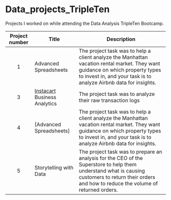 # Data_projects_TripleTen
Projects I worked on while attending the Data Analysis TripleTen Bootcamp.


| Project number | Title | Description |
| :-----------: | ----------- |----------- |
| 1 | Advanced Spreadsheets | The project task was to help a client analyze the Manhattan vacation rental market. They want guidance on which property types to invest in, and your task is to analyze Airbnb data for insights. |
| 3 | [Instacart](https://github.com/zarina-perez/TripleTen_projects/tree/main/02-EDA_project) Business Analytics | The project task was to analyze their raw transaction logs |
| 4 | [Advanced Spreadsheets] | The project task was to help a client analyze the Manhattan vacation rental market. They want guidance on which property types to invest in, and your task is to analyze Airbnb data for insights. |
| 5 | Storytelling with Data | The project task was to prepare an analysis for the CEO of the Superstore to help them understand what is causing customers to return their orders and how to reduce the volume of returned orders. |
